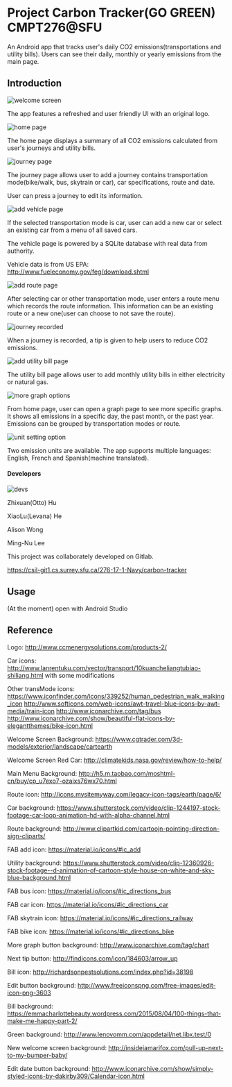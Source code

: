 # Project Carbon Tracker(GO GREEN) CMPT276@SFU

An Android app that tracks user's daily CO2 emissions(transportations and utility bills). Users can see their daily, monthly or yearly emissions from the main page.

## Introduction
![welcome screen](/docs/1.PNG)

The app features a refreshed and user friendly UI with an original logo.

![home page](/docs/2.PNG)

The home page displays a summary of all CO2 emissions calculated from user's journeys and utility bills.

![journey page](/docs/3.PNG)

The journey page allows user to add a journey contains transportation mode(bike/walk, bus, skytrain or car), car specifications, route and date.

User can press a journey to edit its information. 

![add vehicle page](/docs/4.PNG)

If the selected transportation mode is car, user can add a new car or select an existing car from a menu of all saved cars.

The vehicle page is powered by a SQLite database with real data from authority.

Vehicle data is from US EPA: http://www.fueleconomy.gov/feg/download.shtml

![add route page](/docs/5.PNG)

After selecting car or other transportation mode, user enters a route menu which records the route information. This information can be an existing route or a new one(user can choose to not save the route).

![journey recorded](/docs/6.PNG)

When a journey is recorded, a tip is given to help users to reduce CO2 emissions.

![add utility bill page](/docs/7.PNG)

The utility bill page allows user to add monthly utility bills in either electricity or natural gas.

![more graph options](/docs/8.PNG)

From home page, user can open a graph page to see more specific graphs. It shows all emissions in a specific day, the past month, or the past year. Emissions can be grouped by transportation modes or route.

![unit setting option](/docs/9.PNG)

Two emission units are available. The app supports multiple languages: English, French and Spanish(machine translated).

#### Developers
![devs](/docs/10.PNG)

Zhixuan(Otto) Hu

XiaoLu(Levana) He

Alison Wong

Ming-Nu Lee

This project was collaborately developed on Gitlab.

https://csil-git1.cs.surrey.sfu.ca/276-17-1-Navy/carbon-tracker

## Usage
 (At the moment) open with Android Studio

## Reference

Logo:
http://www.ccmenergysolutions.com/products-2/

Car icons:
http://www.lanrentuku.com/vector/transport/10kuancheliangtubiao-shiliang.html
with some modifications

Other transMode icons:
https://www.iconfinder.com/icons/339252/human_pedestrian_walk_walking_icon
http://www.softicons.com/web-icons/awt-travel-blue-icons-by-awt-media/train-icon
http://www.iconarchive.com/tag/bus
http://www.iconarchive.com/show/beautiful-flat-icons-by-elegantthemes/bike-icon.html

Welcome Screen Background:
https://www.cgtrader.com/3d-models/exterior/landscape/cartearth

Welcome Screen Red Car:
http://climatekids.nasa.gov/review/how-to-help/

Main Menu Background:
http://h5.m.taobao.com/moshtml-cn/buy/cp_u7exo7-ozaixs76wx70.html

Route icon:
http://icons.mysitemyway.com/legacy-icon-tags/earth/page/6/

Car background:
https://www.shutterstock.com/video/clip-1244197-stock-footage-car-loop-animation-hd-with-alpha-channel.html

Route background:
http://www.clipartkid.com/cartoojn-pointing-direction-sign-cliparts/

FAB add icon:
https://material.io/icons/#ic_add

Utility background:
https://www.shutterstock.com/video/clip-12360926-stock-footage--d-animation-of-cartoon-style-house-on-white-and-sky-blue-background.html

FAB bus icon:
https://material.io/icons/#ic_directions_bus

FAB car icon:
https://material.io/icons/#ic_directions_car

FAB skytrain icon:
https://material.io/icons/#ic_directions_railway

FAB bike icon:
https://material.io/icons/#ic_directions_bike

More graph button background:
http://www.iconarchive.com/tag/chart

Next tip button:
http://findicons.com/icon/184603/arrow_up

Bill icon:
http://richardsonpestsolutions.com/index.php?id=38198

Edit button background:
http://www.freeiconspng.com/free-images/edit-icon-png-3603

Bill background:
https://emmacharlottebeauty.wordpress.com/2015/08/04/100-things-that-make-me-happy-part-2/

Green background:
http://www.lenovomm.com/appdetail/net.libx.test/0

New welcome screen background:
http://insidejamarifox.com/pull-up-next-to-my-bumper-baby/

Edit date button background:
http://www.iconarchive.com/show/simply-styled-icons-by-dakirby309/Calendar-icon.html
